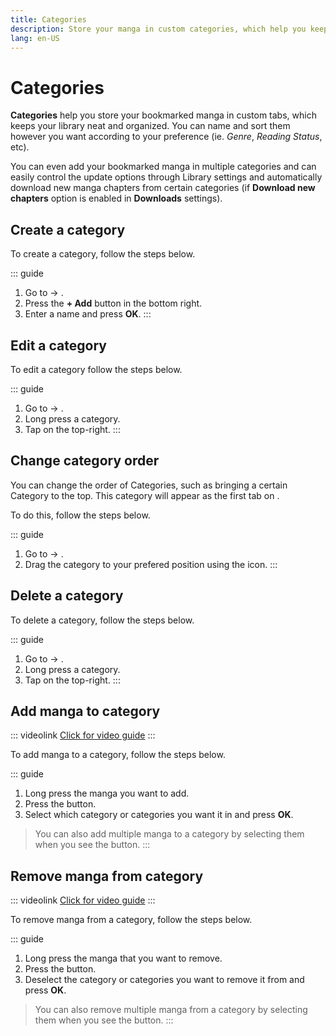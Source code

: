 ```yaml
---
title: Categories
description: Store your manga in custom categories, which help you keep your library neat and organized.
lang: en-US
---
```


# Categories

**Categories** help you store your bookmarked manga in custom tabs, which keeps your library neat and organized. You can name and sort them however you want according to your preference (ie. _Genre_, _Reading Status_, etc).

You can even add your bookmarked manga in multiple categories and can easily control the update options through Library settings and automatically download new manga chapters from certain categories (if **Download new chapters** option is enabled in **Downloads** settings).

## Create a category

To create a category, follow the steps below.

::: guide

1. Go to <NavigationText item="more"/> → <NavigationText item="categories"/>.
1. Press the **+ Add**  button in the bottom right.
1. Enter a name and press **OK**.
:::

## Edit a category

To edit a category follow the steps below.

::: guide

1. Go to <NavigationText item="more"/> → <NavigationText item="categories"/>.
1. Long press a category.
1. Tap <NavigationText item="edit"/> on the top-right.
:::

## Change category order

You can change the order of Categories, such as bringing a certain Category to the top. This category will appear as the first tab on <NavigationText item="library"/>.

To do this, follow the steps below.

::: guide

1. Go to <NavigationText item="more"/> → <NavigationText item="categories"/>.
1. Drag the category to your prefered position using the <NavigationText item="reorder"/> icon.
:::

## Delete a category

To delete a category, follow the steps below.

::: guide

1. Go to <NavigationText item="more"/> → <NavigationText item="categories"/>.
1. Long press a category.
1. Tap <NavigationText item="delete"/> on the top-right.
:::

## Add manga to category

::: videolink
[<MaterialIcon icon="videocam"/> Click for video guide](/assets/guides_category-add-to.webm)
:::

To add manga to a category, follow the steps below.

::: guide

1. Long press the manga you want to add.
2. Press the <NavigationText item="set_categories"/> button.
3. Select which category or categories you want it in and press **OK**.

 > You can also add multiple manga to a category by selecting them when you see the <NavigationText item="set_categories"/> button.
:::

## Remove manga from category

::: videolink
[<MaterialIcon icon="videocam"/> Click for video guide](/assets/guides_category-remove-from.webm)
:::

To remove manga from a category, follow the steps below.

::: guide

1. Long press the manga that you want to remove.
1. Press the <NavigationText item="set_categories"/> button.
1. Deselect the category or categories you want to remove it from and press **OK**.

 > You can also remove multiple manga from a category by selecting them when you see the <NavigationText item="set_categories"/> button.
:::

